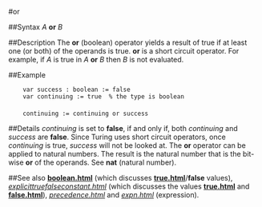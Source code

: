 
#or

##Syntax
_A_ **or** _B_



##Description
The **or** (boolean) operator yields a result of true if at least one (or both) of the operands is true. **or** is a short circuit operator. For example, if _A_ is true in _A_ **or** _B_ then _B_ is not evaluated.



##Example



        var success : boolean := false
        var continuing := true  % the type is boolean
        
        continuing := continuing or success
##Details
_continuing_ is set to **false**, if and only if, both _continuing_ and _success_ are **false**. Since Turing uses short circuit operators, once _continuing_ is true, _success_ will not be looked at.
The **or** operator can be applied to natural numbers. The result is the natural number that is the bit-wise **or** of the operands. See **nat** (natural number).



##See also
**[boolean.html](boolean)** (which discusses **[true.html](true)**/**false** values), _[explicittruefalseconstant.html](explicitTrueFalseConstant)_ (which discusses the values **[true.html](true)** and **[false.html](false)**), _[precedence.html](precedence)_ and _[expn.html](expn)_ (expression).


